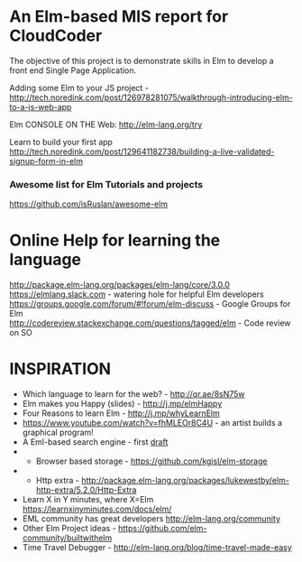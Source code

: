 # An Elm-based MIS report for CloudCoder 

The objective of this project is to demonstrate skills in Elm 
to develop a front end Single Page Application. 

Adding some Elm to your JS project - http://tech.noredink.com/post/126978281075/walkthrough-introducing-elm-to-a-js-web-app

Elm CONSOLE ON THE Web: http://elm-lang.org/try

Learn to build your first app  http://tech.noredink.com/post/129641182738/building-a-live-validated-signup-form-in-elm 

### Awesome list for Elm Tutorials and projects 
https://github.com/isRuslan/awesome-elm

# Online Help for learning the language
http://package.elm-lang.org/packages/elm-lang/core/3.0.0  
https://elmlang.slack.com - watering hole for helpful Elm developers  
https://groups.google.com/forum/#!forum/elm-discuss - Google Groups for Elm  
http://codereview.stackexchange.com/questions/tagged/elm - Code review on SO  


# INSPIRATION 
- Which language to learn for the web? - http://qr.ae/8sN75w
- Elm makes you Happy (slides) - http://j.mp/elmHappy
- Four Reasons to learn Elm - http://j.mp/whyLearnElm
- https://www.youtube.com/watch?v=fhMLEOr8C4U - an artist builds a graphical program! 
- A Eml-based search engine - first [draft](/search.eml.md)
-    - Browser based storage - https://github.com/kgisl/elm-storage
-    - Http extra - http://package.elm-lang.org/packages/lukewestby/elm-http-extra/5.2.0/Http-Extra
- Learn X in Y minutes, where X=Elm https://learnxinyminutes.com/docs/elm/
- EML community has great developers http://elm-lang.org/community
- Other Elm Project ideas - https://github.com/elm-community/builtwithelm
- Time Travel Debugger - http://elm-lang.org/blog/time-travel-made-easy
